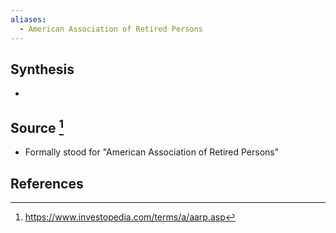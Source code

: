 ```yaml
---
aliases:
  - American Association of Retired Persons
---
```

## Synthesis
- 
## Source [^1]
- Formally stood for "American Association of Retired Persons"
## References

[^1]: https://www.investopedia.com/terms/a/aarp.asp